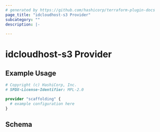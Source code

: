 ```yaml
---
# generated by https://github.com/hashicorp/terraform-plugin-docs
page_title: "idcloudhost-s3 Provider"
subcategory: ""
description: |-
  
---
```


# idcloudhost-s3 Provider



## Example Usage

```terraform
# Copyright (c) HashiCorp, Inc.
# SPDX-License-Identifier: MPL-2.0

provider "scaffolding" {
  # example configuration here
}
```

<!-- schema generated by tfplugindocs -->
## Schema
